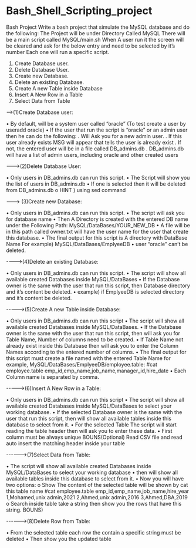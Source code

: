 # Bash_Shell_Scripting_project
Bash Project
Write a bash project that simulate the MySQL database and do the following:
The Project will be under Directory Called MySQL
There will be a main script called MySQL/main.sh
When A user run it the screen will be cleared and ask for the below entry and need to be selected by it’s number Each one will run a specific script.
1) Create Database user.
2) Delete Database User.
3) Create new Database.
4) Delete an existing Database.
5) Create A new Table inside Database
6) Insert A New Row in a Table
7) Select Data from Table



 -->(1)Create Database user:
 
• By default, will be a system user called “oracle”
(To test create a user by useradd oracle)
• If the user that run the script is “oracle” or an admin user then he can do the following:
. Will Ask you for a new admin user.
. If this user already exists MSG will appear that tells the user is already exist
. If not, the entered user will be in a file called DB_admins.db
. DB_admins.db will have a list of admin users, including oracle and other created users

--->(2)Delete Database User:

• Only users in DB_admins.db can run this script.
• The Script will show you the list of users in DB_admins.db
• If one is selected then it will be deleted from DB_admins.db
o HINT ) using sed command


---> (3)Create new Database:

• Only users in DB_admins.db can run this script.
• The script will ask you for database name
• Then A Directory is created with the entered DB name under the Following Path:
MySQL/DataBases/YOUR_NEW_DB
• A file will be in this path called owner.txt will have the user name for the user that create this database.
• The final output for this script is A directory with DataBase Name
For example) MySQL/DataBases/EmplyeeDB
• user “oracle” can’t be deleted.

---->(4)Delete an existing Database:

• Only users in DB_admins.db can run this script.
• The script will show all available created Databases inside MySQL/DataBases
• If the Database owner is the same with the user that run this script, then Database directory and it’s content be deleted.
• example) if EmplyeeDB is selected directory and it’s content be deleted.


----->(5)Create A new Table inside Database:

• Only users in DB_admins.db can run this script
• The script will show all available created Databases inside MySQL/DataBases.
• If the Database owner is the same with the user that run this script,
then will ask you for Table Name, Number of columns need to be created.
• If Table Name not already exist inside this Database then will ask you to enter the Column Names according to the entered number of columns.
• The final output for this script must create a file named with the entered Table Name
for example, MySQL/DataBases/EmplyeeDB/employee.table:
#cat employee.table
emp_id,emp_name,job_name,manager_id,hire_date
• Each Column name is separated by comma.

----->(6)Insert A New Row in a Table:

• Only users in DB_admins.db can run this script
• The script will show all available created Databases inside MySQL/DataBases to select your working database.
• If the selected Database owner is the same with the user that run this script, then will show all available tables inside this database to select from it.
• For the selected Table The script will start reading the table header then will ask you to enter these data.
• First column must be always unique
BOUNS(Optional) Read CSV file and read auto insert the matching header inside your table

------>(7)Select Data from Table:

• The script will show all available created Databases inside MySQL/DataBases to select your working database
• then will show all available tables inside this database to select from it.
• Now you will have two options:
o Show The content of the selected table will be shown by cat this table name
#cat employee.table
emp_id,emp_name,job_name,hire_year
1,Mohamed,unix admin,2021
2,Ahmed,unix admin,2016
3,Ahmed,DBA,2019
o Search inside table take a string then show you the rows that have this string.
BOUNS)

------>(8)Delete Row from Table:

• From the selected table each row the contain a specific string must be deleted
• Then show you the updated table
